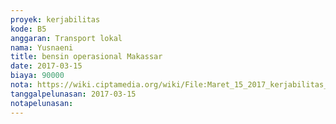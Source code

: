 ```yaml
---
proyek: kerjabilitas
kode: B5
anggaran: Transport lokal
nama: Yusnaeni
title: bensin operasional Makassar
date: 2017-03-15
biaya: 90000
nota: https://wiki.ciptamedia.org/wiki/File:Maret_15_2017_kerjabilitas_B5_bensin_neni.jpg
tanggalpelunasan: 2017-03-15
notapelunasan:
---
```


